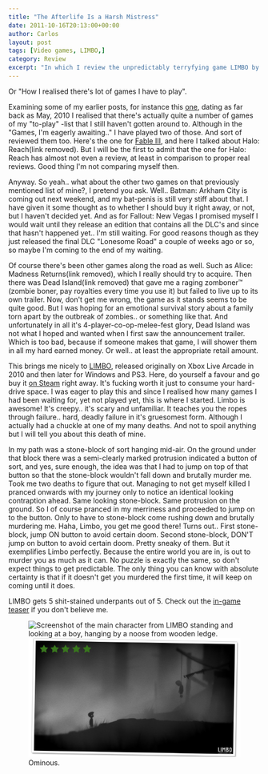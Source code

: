 ```yaml
---
title: "The Afterlife Is a Harsh Mistress"
date: 2011-10-16T20:13:00+00:00
author: Carlos
layout: post
tags: [Video games, LIMBO,]
category: Review
excerpt: "In which I review the unpredictably terryfying game LIMBO by Playdead."
---
```

Or "How I realised there's lot of games I have to play".

Examining some of my earlier posts, for instance this [one](/blog/games-im-eagerly-awaiting), dating as far back as May, 2010 I realised that there's actually quite a number of games of my "to-play" -list that I still haven't gotten around to. Although in the "Games, I'm eagerly awaiting.." I have played two of those. And sort of reviewed them too. Here's the one for [Fable III](/blog/fable-iii-a-kind-of-review), and here I talked about Halo: Reach(link removed). But I will be the first to admit that the one for Halo: Reach has almost not even a review, at least in comparison to proper real reviews. Good thing I'm not comparing myself then.

Anyway. So yeah.. what about the other two games on that previously mentioned list of mine?, I pretend you ask. Well.. Batman: Arkham City is coming out next weekend, and my bat-penis is still very stiff about that. I have given it some thought as to whether I should buy it right away, or not, but I haven't decided yet. And as for Fallout: New Vegas I promised myself I would wait until they release an edition that contains all the DLC's and since that hasn't happened yet.. I'm still waiting. For good reasons though as they just released the final DLC "Lonesome Road" a couple of weeks ago or so, so maybe I'm coming to the end of my waiting.

Of course there's been other games along the road as well. Such as Alice: Madness Returns(link removed), which I really should try to acquire. Then there was Dead Island(link removed) that gave me a raging zomboner™ (zombie boner, pay royalties every time you use it) but failed to live up to its own trailer. Now, don't get me wrong, the game as it stands seems to be quite good. But I was hoping for an emotional survival story about a family torn apart by the outbreak of zombies.. or something like that. And unfortunately in all it's 4-player-co-op-melee-fest glory, Dead Island was not what I hoped and wanted when I first saw the announcement trailer. Which is too bad, because if someone makes that game, I will shower them in all my hard earned money. Or well.. at least the appropriate retail amount.

This brings me nicely to [LIMBO](http://limbogame.org/), released originally on Xbox Live Arcade in 2010 and then later for Windows and PS3. Here, do yourself a favour and go buy it [on Steam](http://store.steampowered.com/app/48000/) right away. It's fucking worth it just to consume your hard-drive space. I was eager to play this and since I realised how many games I had been waiting for, yet not played yet, this is where I started. Limbo is awesome! It's creepy.. it's scary and unfamiliar. It teaches you the ropes through failure.. hard, deadly failure in it's gruesomest form. Although I actually had a chuckle at one of my many deaths. And not to spoil anything but I will tell you about this death of mine.

In my path was a stone-block of sort hanging mid-air. On the ground under that block there was a semi-clearly marked protrusion indicated a button of sort, and yes, sure enough, the idea was that I had to jump on top of that button so that the stone-block wouldn't fall down and brutally murder me. Took me two deaths to figure that out. Managing to not get myself killed I pranced onwards with my journey only to notice an identical looking contraption ahead. Same looking stone-block. Same protrusion on the ground. So I of course pranced in my merriness and proceeded to jump on to the button. Only to have to stone-block come rushing down and brutally murdering me. Haha, Limbo, you get me good there! Turns out.. First stone-block, jump ON button to avoid certain doom. Second stone-block, DON'T jump on button to avoid certain doom. Pretty sneaky of them. But it exemplifies Limbo perfectly. Because the entire world you are in, is out to murder you as much as it can. No puzzle is exactly the same, so don't expect things to get predictable. The only thing you can know with absolute certainty is that if it doesn't get you murdered the first time, it will keep on coming until it does.

LIMBO gets 5 shit-stained underpants out of 5. Check out the [in-game teaser](http://www.youtube.com/watch?v=Y4HSyVXKYz8) if you don't believe me.

<figure>
    <img class="js-lazy-load" data-original="/assets/posts/2011/10/stuck-in-limbo.png" alt="Screenshot of the main character from LIMBO standing and looking at a boy, hanging by a noose from wooden ledge.">
  <noscript>
    <img src="/assets/posts/2011/10/stuck-in-limbo.png" alt="Screenshot of the main character from LIMBO standing and looking at a boy, hanging by a noose from wooden ledge.">
  </noscript>
  <figcaption>Ominous.</figcaption>
</figure>